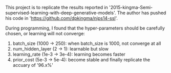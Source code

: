 This project is to replicate the results reported in '2015-kingma-Semi-supervised-learning-with-deep-generative-models'.
The author has pushed his code in 'https://github.com/dpkingma/nips14-ssl'.

During programming, I found that the hyper-parameters should be carefully chosen, or learning will not converge:
    
 1. batch_size (1000 -> 250): when batch_size is 1000, not converge at all
 2. num_hidden_layer (2 -> 1): learnable but slow
 3. learning_rate (1e-3 -> 3e-4): learning becomes faster
 4. prior_cost (5e-3 -> 5e-4): become stable and finally replicate the accuary of '96.x%'

